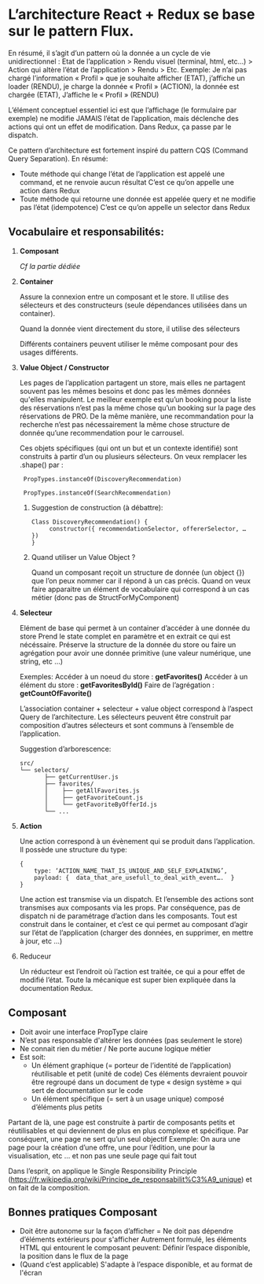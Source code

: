 # L’architecture React + Redux se base sur le pattern Flux.

En résumé, il s’agit d’un pattern où la donnée a un cycle de vie unidirectionnel : Etat de l’application > Rendu visuel (terminal, html, etc…) > Action qui altère l’état de l’application > Rendu > Etc.
Exemple: Je n’ai pas chargé l’information « Profil » que je souhaite afficher (ETAT), j’affiche un loader (RENDU), je charge la donnée « Profil » (ACTION), la donnée est chargée (ETAT), J’affiche le « Profil »  (RENDU)

L’élément conceptuel essentiel ici est que l’affichage (le formulaire par exemple) ne modifie JAMAIS l’état de l’application, mais déclenche des actions qui ont un effet de modification.
Dans Redux, ça passe par le dispatch.

Ce pattern d’architecture est fortement inspiré du pattern CQS (Command Query Separation).
En résumé:
* Toute méthode qui change l’état de l’application est appelé une command, et ne renvoie aucun résultat
C’est ce qu’on appelle une action dans Redux
* Toute méthode qui retourne une donnée est appelée query et ne modifie pas l’état (idempotence)
C’est ce qu’on appelle un selector dans Redux

## Vocabulaire et responsabilités:


1. **Composant**

   _Cf la partie dédiée_

2. **Container**

    Assure la connexion entre un composant et le store. Il utilise des sélecteurs et des constructeurs (seule dépendances utilisées dans un container). 
    
    Quand la donnée vient directement du store, il utilise des sélecteurs

    Différents containers peuvent utiliser le même composant pour des usages différents. 

3. **Value Object / Constructor**

    Les pages de l’application partagent un store, mais elles ne partagent souvent pas les mêmes besoins et donc pas les mêmes données qu'elles manipulent.
    Le meilleur exemple est qu’un booking pour la liste des réservations n’est pas la même chose qu’un booking sur la page des réservations de PRO.
    De la même manière, une recommandation pour la recherche n’est pas nécessairement la même chose structure de donnée qu’une recommendation pour le carrousel.

    Ces objets spécifiques (qui ont un but et un contexte identifié) sont construits à partir d’un ou plusieurs sélecteurs.
    On veux remplacer les .shape() par :

        PropTypes.instanceOf(DiscoveryRecommendation)
    
        PropTypes.instanceOf(SearchRecommendation)

    1. Suggestion de construction (à débattre):

        ```
        Class DiscoveryRecommendation() {
             constructor({ recommendationSelector, offererSelector, … })
        }
       ```

    2. Quand utiliser un Value Object ?

        Quand un composant reçoit un structure de donnée (un object {}) que l’on peux nommer car il répond à un cas précis.
        Quand on veux faire apparaitre un élément de vocabulaire qui correspond à un cas métier (donc pas de StructForMyComponent)

4. **Selecteur**
    
    Elément de base qui permet à un container d’accéder à une donnée du store
    Prend le state complet en paramètre et en extrait ce qui est nécéssaire.
    Préserve la structure de la donnée du store ou faire un agrégation pour avoir une donnée primitive (une valeur numérique, une string, etc …)

    Exemples:
    Accéder à un noeud du store : __getFavorites()__
    Accéder à un élément du store : __getFavoritesById()__
    Faire de l’agrégation : __getCountOfFavorite()__

    L’association container + selecteur + value object correspond à l’aspect Query de l’architecture.
    Les sélecteurs peuvent être construit par composition d’autres sélecteurs et sont communs à l’ensemble de l’application.

    Suggestion d’arborescence:
    ```
    src/
    └── selectors/
           ├── getCurrentUser.js
           ├── favorites/
           │    ├── getAllFavorites.js
           │    ├── getFavoriteCount.js
           │    └── getFavoriteByOfferId.js
           └── ...
   ```

5. **Action**

    Une action correspond à un évènement qui se produit dans l’application.
    Il possède une structure du type:
    
    ```
    {
        type: ‘ACTION_NAME_THAT_IS_UNIQUE_AND_SELF_EXPLAINING’,
        payload: {  data_that_are_usefull_to_deal_with_event….  }
    }
   ```

    Une action est transmise via un dispatch. Et l’ensemble des actions sont transmises aux composants via les props.
    Par conséquence, pas de dispatch ni de paramétrage d’action dans les composants.
    Tout est construit dans le container, et c’est ce qui permet au composant d’agir sur l’état de l’application (charger des données, en supprimer, en mettre à jour, etc …)

6. Reduceur

    Un réducteur est l’endroit où l’action est traitée, ce qui a pour effet de modifié l’état.
    Toute la mécanique est super bien expliquée dans la documentation Redux.



## Composant
* Doit avoir une interface PropType claire
* N’est pas responsable d'altérer les données (pas seulement le store)
* Ne connait rien du métier / Ne porte aucune logique métier
* Est soit:
    * Un élément graphique (= porteur de l’identité de l’application) réutilisable et petit (unité de code)
Ces éléments devraient pouvoir être regroupé dans un document de type « design système » qui sert de documentation sur le code
    * Un élément spécifique (= sert à un usage unique) composé d’éléments plus petits

Partant de là, une page est construite à partir de composants petits et réutilisables et qui deviennent de plus en plus complexe et spécifique.
Par conséquent, une page ne sert qu’un seul objectif
Exemple: On aura une page pour la création d’une offre, une pour l’édition, une pour la visualisation, etc … et non pas une seule page qui fait tout

Dans l’esprit, on applique le Single Responsibility Principle (https://fr.wikipedia.org/wiki/Principe_de_responsabilit%C3%A9_unique) et on fait de la composition.




## Bonnes pratiques Composant

* Doit être autonome sur la façon d’afficher = Ne doit pas dépendre d’éléments extérieurs pour s'afficher
Autrement formulé, les éléments HTML qui entourent le composant peuvent: Définir l’espace disponible, la position dans le flux de la page
* (Quand c’est applicable) S'adapte à l’espace disponible, et au format de l'écran
